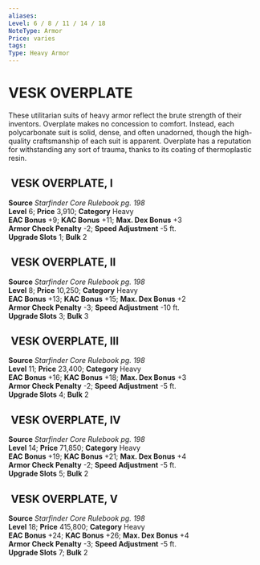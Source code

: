```yaml
---
aliases: 
Level: 6 / 8 / 11 / 14 / 18
NoteType: Armor
Price: varies
tags: 
Type: Heavy Armor
---
```

# VESK OVERPLATE
These utilitarian suits of heavy armor reflect the brute strength of their inventors. Overplate makes no concession to comfort. Instead, each polycarbonate suit is solid, dense, and often unadorned, though the high-quality craftsmanship of each suit is apparent. Overplate has a reputation for withstanding any sort of trauma, thanks to its coating of thermoplastic resin.  

##  VESK OVERPLATE, I

**Source** _Starfinder Core Rulebook pg. 198_  
**Level** 6; **Price** 3,910; **Category** Heavy  
**EAC Bonus** +9; **KAC Bonus** +11; **Max. Dex Bonus** +3  
**Armor Check Penalty** -2; **Speed Adjustment** -5 ft.  
**Upgrade Slots** 1; **Bulk** 2

##  VESK OVERPLATE, II

**Source** _Starfinder Core Rulebook pg. 198_  
**Level** 8; **Price** 10,250; **Category** Heavy  
**EAC Bonus** +13; **KAC Bonus** +15; **Max. Dex Bonus** +2  
**Armor Check Penalty** -3; **Speed Adjustment** -10 ft.  
**Upgrade Slots** 3; **Bulk** 3

##  VESK OVERPLATE, III

**Source** _Starfinder Core Rulebook pg. 198_  
**Level** 11; **Price** 23,400; **Category** Heavy  
**EAC Bonus** +16; **KAC Bonus** +18; **Max. Dex Bonus** +3  
**Armor Check Penalty** -2; **Speed Adjustment** -5 ft.  
**Upgrade Slots** 4; **Bulk** 2

##  VESK OVERPLATE, IV

**Source** _Starfinder Core Rulebook pg. 198_  
**Level** 14; **Price** 71,850; **Category** Heavy  
**EAC Bonus** +19; **KAC Bonus** +21; **Max. Dex Bonus** +4  
**Armor Check Penalty** -2; **Speed Adjustment** -5 ft.  
**Upgrade Slots** 5; **Bulk** 2

##  VESK OVERPLATE, V

**Source** _Starfinder Core Rulebook pg. 198_  
**Level** 18; **Price** 415,800; **Category** Heavy  
**EAC Bonus** +24; **KAC Bonus** +26; **Max. Dex Bonus** +4  
**Armor Check Penalty** -3; **Speed Adjustment** -5 ft.  
**Upgrade Slots** 7; **Bulk** 2